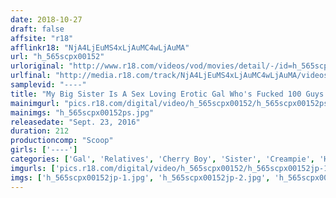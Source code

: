 ```yaml
---
date: 2018-10-27
draft: false
affsite: "r18"
afflinkr18: "NjA4LjEuMS4xLjAuMC4wLjAuMA"
url: "h_565scpx00152"
urloriginal: "http://www.r18.com/videos/vod/movies/detail/-/id=h_565scpx00152"
urlfinal: "http://media.r18.com/track/NjA4LjEuMS4xLjAuMC4wLjAuMA/videos/vod/movies/detail/-/id=h_565scpx00152"
samplevid: "----"
title: "My Big Sister Is A Sex Loving Erotic Gal Who's Fucked 100 Guys Already!! She Told Her Cherry Boy Little Brother, 'As Long As You Wear A Condom...' But While Popping His Cherry, He Slipped Off The Rubber And She Started To Enjoy The Feeling Of Raw Sex, And He Got Hot And Heavy Into Planting His Seed!! Incest Creampies"
mainimgurl: "pics.r18.com/digital/video/h_565scpx00152/h_565scpx00152ps.jpg"
mainimgs: "h_565scpx00152ps.jpg"
releasedate: "Sept. 23, 2016"
duration: 212
productioncomp: "Scoop"
girls: ['----']
categories: ['Gal', 'Relatives', 'Cherry Boy', 'Sister', 'Creampie', 'Hi-Def']
imgurls: ['pics.r18.com/digital/video/h_565scpx00152/h_565scpx00152jp-1.jpg', 'pics.r18.com/digital/video/h_565scpx00152/h_565scpx00152jp-2.jpg', 'pics.r18.com/digital/video/h_565scpx00152/h_565scpx00152jp-3.jpg', 'pics.r18.com/digital/video/h_565scpx00152/h_565scpx00152jp-4.jpg', 'pics.r18.com/digital/video/h_565scpx00152/h_565scpx00152jp-5.jpg', 'pics.r18.com/digital/video/h_565scpx00152/h_565scpx00152jp-6.jpg', 'pics.r18.com/digital/video/h_565scpx00152/h_565scpx00152jp-7.jpg', 'pics.r18.com/digital/video/h_565scpx00152/h_565scpx00152jp-8.jpg', 'pics.r18.com/digital/video/h_565scpx00152/h_565scpx00152jp-9.jpg', 'pics.r18.com/digital/video/h_565scpx00152/h_565scpx00152jp-10.jpg', 'pics.r18.com/digital/video/h_565scpx00152/h_565scpx00152jp-11.jpg', 'pics.r18.com/digital/video/h_565scpx00152/h_565scpx00152jp-12.jpg', 'pics.r18.com/digital/video/h_565scpx00152/h_565scpx00152jp-13.jpg', 'pics.r18.com/digital/video/h_565scpx00152/h_565scpx00152jp-14.jpg', 'pics.r18.com/digital/video/h_565scpx00152/h_565scpx00152jp-15.jpg', 'pics.r18.com/digital/video/h_565scpx00152/h_565scpx00152jp-16.jpg', 'pics.r18.com/digital/video/h_565scpx00152/h_565scpx00152jp-17.jpg', 'pics.r18.com/digital/video/h_565scpx00152/h_565scpx00152jp-18.jpg', 'pics.r18.com/digital/video/h_565scpx00152/h_565scpx00152jp-19.jpg', 'pics.r18.com/digital/video/h_565scpx00152/h_565scpx00152jp-20.jpg']
imgs: ['h_565scpx00152jp-1.jpg', 'h_565scpx00152jp-2.jpg', 'h_565scpx00152jp-3.jpg', 'h_565scpx00152jp-4.jpg', 'h_565scpx00152jp-5.jpg', 'h_565scpx00152jp-6.jpg', 'h_565scpx00152jp-7.jpg', 'h_565scpx00152jp-8.jpg', 'h_565scpx00152jp-9.jpg', 'h_565scpx00152jp-10.jpg', 'h_565scpx00152jp-11.jpg', 'h_565scpx00152jp-12.jpg', 'h_565scpx00152jp-13.jpg', 'h_565scpx00152jp-14.jpg', 'h_565scpx00152jp-15.jpg', 'h_565scpx00152jp-16.jpg', 'h_565scpx00152jp-17.jpg', 'h_565scpx00152jp-18.jpg', 'h_565scpx00152jp-19.jpg', 'h_565scpx00152jp-20.jpg']
---
```

